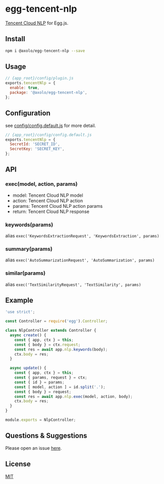 # egg-tencent-nlp

[Tencent Cloud NLP] for Egg.js.

## Install

```bash
npm i @axolo/egg-tencent-nlp --save
```

## Usage

```js
// {app_root}/config/plugin.js
exports.tencentNlp = {
  enable: true,
  package: '@axolo/egg-tencent-nlp',
};
```

## Configuration

see [config/config.default.js](config/config.default.js) for more detail.

```js
// {app_root}/config/config.default.js
exports.tencentNlp = {
  SecretId: 'SECRET_ID',
  SecretKey: 'SECRET_KEY',
};
```

## API

### exec(model, action, params)

- model: Tencent Cloud NLP model
- action: Tencent Cloud NLP action
- params: Tencent Cloud NLP action params
- return: Tencent Cloud NLP response

### keywords(params)

alias `exec('KeywordsExtractionRequest', 'KeywordsExtraction', params)`

### summary(params)

alias `exec('AutoSummarizationRequest', 'AutoSummarization', params)`

### similar(params)

alias `exec('TextSimilarityRequest', 'TextSimilarity', params)`

## Example

```js
'use strict';

const Controller = require('egg').Controller;

class NlpController extends Controller {
  async create() {
    const { app, ctx } = this;
    const { body } = ctx.request;
    const res = await app.nlp.keywords(body);
    ctx.body = res;
  }

  async update() {
    const { app, ctx } = this;
    const { params, request } = ctx;
    const { id } = params;
    const [ model, action ] = id.split('.');
    const { body } = request;
    const res = await app.nlp.exec(model, action, body);
    ctx.body = res;
  }
}

module.exports = NlpController;
```

## Questions & Suggestions

Please open an issue [here](https://github.com/axolo/egg-tencent-nlp/issues).

## License

[MIT](LICENSE)

[Tencent Cloud NLP]: https://cloud.tencent.com/document/product/271/35491
